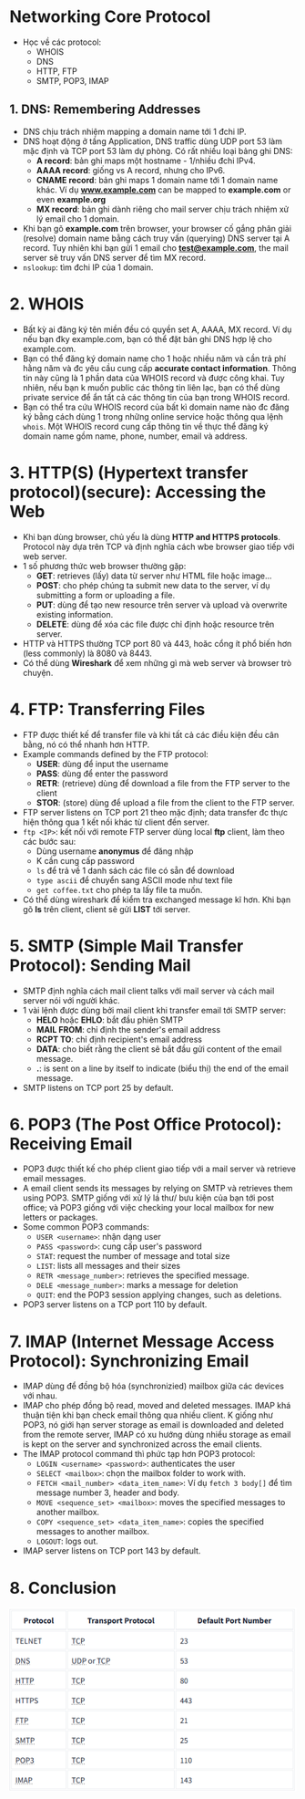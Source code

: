 # Networking Core Protocol
- Học về các protocol:
	+ WHOIS
	+ DNS
	+ HTTP, FTP
	+ SMTP, POP3, IMAP

## 1. DNS: Remembering Addresses
- DNS chịu trách nhiệm mapping a domain name tới 1 đchi IP.
- DNS hoạt động ở tầng Application, DNS traffic dùng UDP port 53 làm mặc định và TCP port 53 làm dự phòng. Có rất nhiều loại bảng ghi DNS:
	+ **A record**: bản ghi maps một hostname - 1/nhiều đchi IPv4. 
	+ **AAAA record**: giống vs A record, nhưng cho IPv6.
	+ **CNAME record**: bản ghi maps 1 domain name tới 1 domain name khác. Ví dụ **www.example.com** can be mapped to **example.com** or even **example.org**
	+ **MX record**: bản ghi dành riêng cho mail server chịu trách nhiệm xử lý email cho 1 domain.
- Khi bạn gõ **example.com** trên browser, your browser cố gắng phân giải (resolve) domain name bằng cách truy vấn (querying) DNS server tại A record. Tuy nhiên khi bạn gửi 1 email cho **test@example.com**, the mail server sẽ truy vấn DNS server để tìm MX record.
- `nslookup`: tìm đchi IP của 1 domain. 

# 2. WHOIS
- Bất kỳ ai đăng ký tên miền đều có quyền set A, AAAA, MX record. Ví dụ nếu bạn đky example.com, bạn có thể đặt bản ghi DNS hợp lệ cho example.com.
- Bạn có thể đăng ký domain name cho 1 hoặc nhiều năm và cần trả phí hằng năm và đc yêu cầu cung cấp **accurate contact information**. Thông tin này cũng là 1 phần data của WHOIS record và được công khai. Tuy nhiên, nếu bạn k muốn public các thông tin liên lạc, bạn có thể dùng private service để ẩn tất cả các thông tin của bạn trong WHOIS record.
- Bạn có thể tra cứu WHOIS record của bất kì domain name nào đc đăng ký bằng cách dùng 1 trong những online service hoặc thông qua lệnh `whois`. Một WHOIS record cung cấp thông tin về thực thể đăng ký domain name gồm name, phone, number, email và address. 

# 3. HTTP(S) (Hypertext transfer protocol)(secure): Accessing the Web
- Khi bạn dùng browser, chủ yếu là dùng **HTTP and HTTPS protocols**. Protocol này dựa trên TCP và định nghĩa cách wbe browser giao tiếp với web server.
- 1 số phương thức web browser thường gặp:
	+ **GET**: retrieves (lấy) data từ server như HTML file hoặc image...
	+ **POST**: cho phép chúng ta submit new data to the server, ví dụ submitting a form or uploading a file.
	+ **PUT**: dùng để tạo new resource trên server và upload và overwrite existing information.
	+ **DELETE**: dùng để xóa các file được chỉ định hoặc resource trên server.
- HTTP và HTTPS thường TCP port 80 và 443, hoăc cổng ít phổ biến hơn (less commonly) là 8080 và 8443.
- Có thể dùng **Wireshark** để xem những gì mà web server và browser trò chuyện.

# 4. FTP: Transferring Files
- FTP được thiết kế để transfer file và khi tất cả các điều kiện đều cân bằng, nó có thể nhanh hơn HTTP.
- Example commands defined by the FTP protocol:
	+ **USER**: dùng để input the username
	+ **PASS**: dùng để enter the password
	+ **RETR**: (retrieve) dùng để download a file from the FTP server to the client
	+ **STOR**: (store) dùng để upload a file from the client to the FTP server.
- FTP server listens on TCP port 21 theo mặc định; data transfer đc thực hiện thông qua 1 kết nối khác từ client đến server.
- `ftp <IP>`: kết nối với remote FTP server dùng local **ftp** client, làm theo các bước sau:
	+ Dùng username **anonymus** để đăng nhập
	+ K cần cung cấp password
	+ `ls` để trả về 1 danh sách các file có sẵn để download
	+ `type ascii` để chuyển sang ASCII mode như text file
	+ `get coffee.txt` cho phép ta lấy file ta muốn.
- Có thể dùng wireshark để kiểm tra exchanged message kĩ hơn. Khi bạn gõ **ls** trên client, client sẽ gửi **LIST** tới server. 

# 5. SMTP (Simple Mail Transfer Protocol): Sending Mail
- SMTP định nghĩa cách mail client talks với mail server và cách mail server nói với người khác.
- 1 vài lệnh được dùng bởi mail client khi transfer email tới SMTP server:
	+ **HELO** hoặc **EHLO**: bắt đầu phiên SMTP
	+ **MAIL FROM**: chỉ định the sender's email address
	+ **RCPT TO**: chỉ định recipient's email address
	+ **DATA**: cho biết rằng the client sẽ bắt đầu gửi content of the email message.
	+ **.**: is sent on a line by itself to indicate (biểu thị) the end of the email message.
- SMTP listens on TCP port 25 by default.

# 6. POP3 (The Post Office Protocol): Receiving Email
- POP3 được thiết kế cho phép client giao tiếp với a mail server và retrieve email messages.
- A email client sends its messages by relying on SMTP và retrieves them using POP3. SMTP giống với xử lý lá thư/ bưu kiện của bạn tới post office; và POP3 giống với việc checking your local mailbox for new letters or packages.
- Some common POP3 commands:
	+ `USER <username>`: nhận dạng user
	+ `PASS <password>`: cung cấp user's password
	+ `STAT`: request the number of message and total size
	+ `LIST`: lists all messages and their sizes
	+ `RETR <message_number>`: retrieves the specified message.
	+ `DELE <message_number>`: marks a message for deletion
	+ `QUIT`: end the POP3 session applying changes, such as deletions.
- POP3 server listens on a TCP port 110 by default.

# 7. IMAP (Internet Message Access Protocol): Synchronizing Email
- IMAP dùng để đồng bộ hóa (synchronizied) mailbox giữa các devices với nhau. 
- IMAP cho phép đồng bộ read, moved and deleted messages. IMAP khá thuận tiện khi bạn check email thông qua nhiều client. K giống như POP3, nó giới hạn server storage as email is downloaded and deleted from the remote server, IMAP có xu hướng dùng nhiều storage as email is kept on the server and synchronized across the email clients.
- The IMAP protocol command thì phức tạp hơn POP3 protocol:
	+ `LOGIN <username> <password>`: authenticates the user
	+ `SELECT <mailbox>`: chọn the mailbox folder to work with.
	+ `FETCH <mail_number> <data_item_name>`: Ví dụ `fetch 3 body[]` để tìm message number 3, header and body.
	+ `MOVE <sequence_set> <mailbox>`: moves the specified messages to another mailbox.
	+ `COPY <sequence_set> <data_item_name>`: copies the specified messages to another mailbox.
	+ `LOGOUT`: logs out.
- IMAP server listens on TCP port 143 by default. 

# 8. Conclusion
![Protocol](/images/conclusion.PNG)

